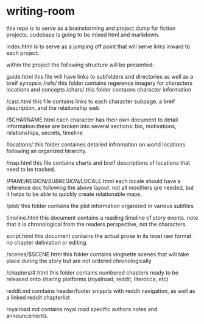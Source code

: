 # writing-room
this repo is to serve as a brainstorming and project dump for fiction projects. codebase is going to be mixed html and markdown. 

index.html is to serve as a jumping off point that will serve links inward to each project.

within the project the following structure will be presented: 

guide.html
  this file will have links to subfolders and directories as well as a breif synopsis 
/refs/
  this folder contains regerence imagery for characters locations and concepts
/chars/
  this folder contaons character information

  /cast.html
    this file contains links to each character subpage, a breif description, and the relationship web
    
  /$CHARNAME.html
    each character has their own document to detail information.these are broken into several sections: bio, motivations, relationships, secrets, timeline
    
/locations/
  this folder containes detailed infromation on world locations following an organized hirarchy. 
  
  /map.html
    this file contains charts and breif descriptions of locations that need to be tracked. 
    
  /$PlANE/$REGION/$SUBREGION/$LOCALE.html
    each locale should have a reference doc following the above layout. not all modifiers qre needed, but it helps to be able to quickly create relationable maps.
    
  /plot/
  this folder contains the plot information organized in various subfiles
  
  timeline.html
    this document contains a reading timeline of story events. note that it is chronological from the readers perspective, not the characters. 
  
  script.html
    this document contains the actual prose in its most raw format. no chapter deliniation or editing.
  
  /scenes/$SCENE.html
    this folder contains vingnette scenes that will take place during the story but are not ordered chronologically 
    
  /chapters/#.html
    this folder contains numbered chapters ready to be released onto sharing platforms (royalroad, reddit, literotica, etc)
    
reddit.md
  comtains header/footer snippits with reddit navigation, as well as a linked reddit chapterlist 
  
royalroad.md
  contains royal road specific authors notes and announcements.
